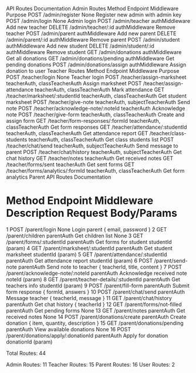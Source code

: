API Routes Documentation
Admin Routes
Method	Endpoint	Middleware	Purpose
POST	/admin/register	None	Register new admin with admin key
POST	/admin/login	None	Admin login
POST	/admin/teacher	authMiddleware	Add new teacher
DELETE	/admin/teacher/:id	authMiddleware	Remove teacher
POST	/admin/parent	authMiddleware	Add new parent
DELETE	/admin/parent/:id	authMiddleware	Remove parent
POST	/admin/student	authMiddleware	Add new student
DELETE	/admin/student/:id	authMiddleware	Remove student
GET	/admin/donations	authMiddleware	Get all donations
GET	/admin/donations/pending	authMiddleware	Get pending donations
POST	/admin/donations/assign	authMiddleware	Assign donation to user
Teacher Routes
Method	Endpoint	Middleware	Purpose
POST	/teacher/login	None	Teacher login
POST	/teacher/assign-marksheet	teacherAuth, classTeacherAuth	Assign marksheet
POST	/teacher/assign-attendance	teacherAuth, classTeacherAuth	Mark attendance
GET	/teacher/marksheet/:studentId	teacherAuth, classTeacherAuth	Get student marksheet
POST	/teacher/give-note	teacherAuth, subjectTeacherAuth	Send note
POST	/teacher/acknowledge-note/:noteId	teacherAuth	Acknowledge note
POST	/teacher/give-form	teacherAuth, classTeacherAuth	Create and assign form
GET	/teacher/form-responses/:formId	teacherAuth, classTeacherAuth	Get form responses
GET	/teacher/attendance/:studentId	teacherAuth, classTeacherAuth	Get attendance report
GET	/teacher/class-students	teacherAuth, classTeacherAuth	Get class students list
POST	/teacher/chat/send	teacherAuth, subjectTeacherAuth	Send message to parent
POST	/teacher/chat/history	teacherAuth, subjectTeacherAuth	Get chat history
GET	/teacher/notes	teacherAuth	Get received notes
GET	/teacher/forms/sent	teacherAuth	Get sent forms
GET	/teacher/forms/analytics/:formId	teacherAuth, classTeacherAuth	Get form analytics
Parent API Routes Documentation
#	Method	Endpoint	Middleware	Description	Request Body/Params
1	POST	/parent/login	None	Login parent	{ email, password }
2	GET	/parent/children	parentAuth	Get children list	None
3	GET	/parent/forms/:studentId	parentAuth	Get forms for student	studentId (param)
4	GET	/parent/marksheet/:studentId	parentAuth	Get student marksheet	studentId (param)
5	GET	/parent/attendance/:studentId	parentAuth	Get attendance report	studentId (param)
6	POST	/parent/send-note	parentAuth	Send note to teacher	{ teacherId, title, content }
7	POST	/parent/acknowledge-note/:noteId	parentAuth	Acknowledge received note	noteId (param)
8	GET	/parent/teacher-details/:studentId	parentAuth	Get teachers info	studentId (param)
9	POST	/parent/fill-form	parentAuth	Submit form response	{ formId, answers }
10	POST	/parent/chat/send	parentAuth	Message teacher	{ teacherId, message }
11	GET	/parent/chat/history	parentAuth	Get chat history	{ teacherId }
12	GET	/parent/forms/not-filled	parentAuth	Get pending forms	None
13	GET	/parent/notes	parentAuth	Get received notes	None
14	POST	/parent/donations/create	parentAuth	Create donation	{ item, quantity, description }
15	GET	/parent/donations/pending	parentAuth	View available donations	None
16	POST	/parent/donations/apply/:donationId	parentAuth	Apply for donation	donationId (param)


Total Routes: 44

Admin Routes: 11
Teacher Routes: 15
Parent Routes: 16
User Routes: 2
